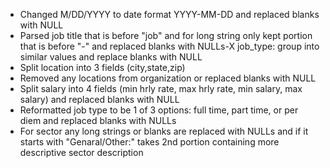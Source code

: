 - Changed M/DD/YYYY to date format YYYY-MM-DD and replaced blanks with NULL
- Parsed job title that is before "job" and for long string only kept portion that is before "-" and replaced blanks with NULLs-X job_type: group into similar values and replace blanks with NULL
- Split location into 3 fields (city,state,zip)
- Removed any locations from organization or replaced blanks with NULL
- Split salary into 4 fields (min hrly rate, max hrly rate, min salary, max salary) and replaced blanks with NULL
- Reformatted job type to be 1 of 3 options: full time, part time, or per diem and replaced blanks with NULLs
- For sector any long strings or blanks are replaced with NULLs and if it starts with "Genaral/Other:" takes 2nd portion containing more descriptive sector description
